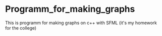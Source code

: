 # Programm_for_making_graphs
This is programm for making graphs on c++ with SFML (it's my homework for the college)
